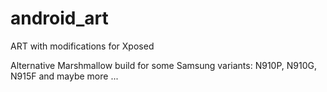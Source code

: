 # android_art
ART with modifications for Xposed

Alternative Marshmallow build for some Samsung variants: N910P, N910G, N915F and maybe more ...
